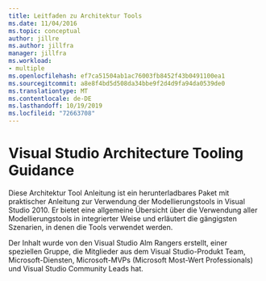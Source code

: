 ```yaml
---
title: Leitfaden zu Architektur Tools
ms.date: 11/04/2016
ms.topic: conceptual
author: jillre
ms.author: jillfra
manager: jillfra
ms.workload:
- multiple
ms.openlocfilehash: ef7ca51504ab1ac76003fb8452f43b0491100ea1
ms.sourcegitcommit: a8e8f4bd5d508da34bbe9f2d4d9fa94da0539de0
ms.translationtype: MT
ms.contentlocale: de-DE
ms.lasthandoff: 10/19/2019
ms.locfileid: "72663708"
---
```

# <a name="visual-studio-architecture-tooling-guidance"></a>Visual Studio Architecture Tooling Guidance

Diese Architektur Tool Anleitung ist ein herunterladbares Paket mit praktischer Anleitung zur Verwendung der Modellierungstools in Visual Studio 2010. Er bietet eine allgemeine Übersicht über die Verwendung aller Modellierungstools in integrierter Weise und erläutert die gängigsten Szenarien, in denen die Tools verwendet werden.

Der Inhalt wurde von den Visual Studio Alm Rangers erstellt, einer speziellen Gruppe, die Mitglieder aus dem Visual Studio-Produkt Team, Microsoft-Diensten, Microsoft-MVPs (Microsoft Most-Wert Professionals) und Visual Studio Community Leads hat.